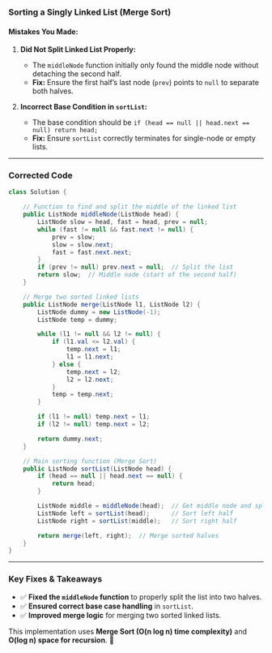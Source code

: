 ### **Sorting a Singly Linked List (Merge Sort)**

#### **Mistakes You Made:**
1. **Did Not Split Linked List Properly:**
   - The `middleNode` function initially only found the middle node without detaching the second half.
   - **Fix:** Ensure the first half’s last node (`prev`) points to `null` to separate both halves.

2. **Incorrect Base Condition in `sortList`:**
   - The base condition should be `if (head == null || head.next == null) return head;`
   - **Fix:** Ensure `sortList` correctly terminates for single-node or empty lists.

---

### **Corrected Code**
```java
class Solution {

    // Function to find and split the middle of the linked list
    public ListNode middleNode(ListNode head) {
        ListNode slow = head, fast = head, prev = null;
        while (fast != null && fast.next != null) {
            prev = slow;
            slow = slow.next;
            fast = fast.next.next;
        }
        if (prev != null) prev.next = null;  // Split the list
        return slow;  // Middle node (start of the second half)
    }

    // Merge two sorted linked lists
    public ListNode merge(ListNode l1, ListNode l2) {
        ListNode dummy = new ListNode(-1);
        ListNode temp = dummy;

        while (l1 != null && l2 != null) {
            if (l1.val <= l2.val) {
                temp.next = l1;
                l1 = l1.next;
            } else {
                temp.next = l2;
                l2 = l2.next;
            }
            temp = temp.next;
        }

        if (l1 != null) temp.next = l1;
        if (l2 != null) temp.next = l2;

        return dummy.next;
    }

    // Main sorting function (Merge Sort)
    public ListNode sortList(ListNode head) {
        if (head == null || head.next == null) {
            return head;
        }

        ListNode middle = middleNode(head);  // Get middle node and split
        ListNode left = sortList(head);      // Sort left half
        ListNode right = sortList(middle);   // Sort right half

        return merge(left, right);  // Merge sorted halves
    }
}
```

---

### **Key Fixes & Takeaways**
- ✅ **Fixed the `middleNode` function** to properly split the list into two halves.
- ✅ **Ensured correct base case handling** in `sortList`.
- ✅ **Improved merge logic** for merging two sorted linked lists.

This implementation uses **Merge Sort (O(n log n) time complexity)** and **O(log n) space for recursion**. 🚀

